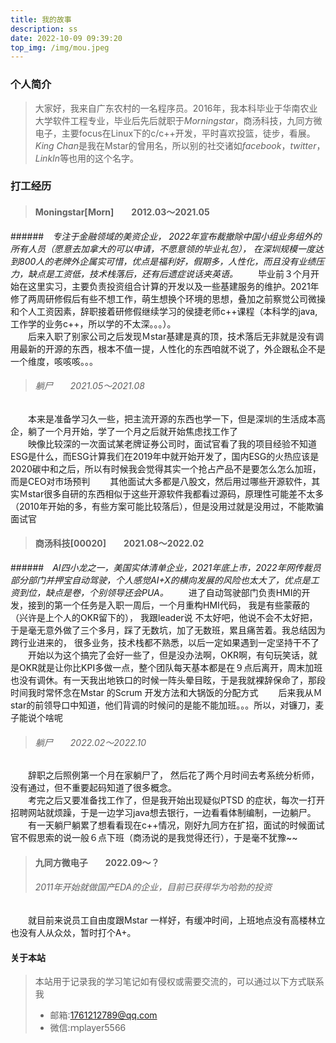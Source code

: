 ```yaml
---
title: 我的故事
description: ss
date: 2022-10-09 09:39:20
top_img: /img/mou.jpeg
---
```

### 个人简介
>大家好，我来自广东农村的一名程序员。2016年，我本科毕业于华南农业大学软件工程专业，毕业后先后就职于*Morningstar*，商汤科技，九同方微电子，主要focus在Linux下的c/c++开发，平时喜欢投篮，徒步，看展。*King Chan*是我在Mstar的曾用名，所以别的社交诸如*facebook*，*twitter*，*LinkIn*等也用的这个名字。
### 打工经历
>#### Moningstar[Morn]　　2012.03～2021.05
######　*专注于金融领域的美资企业， 2022年宣布裁撤除中国小组业务组外的所有人员（愿意去加拿大的可以申请，不愿意领的毕业礼包）， 在深圳规模一度达到800人的老牌外企属实可惜，优点是福利好，假期多，人性化，而且没有业绩压力，缺点是工资低，技术栈落后，还有后遗症说话夹英语。*
　　毕业前３个月开始在这里实习，主要负责投资组合计算的开发以及一些基建服务的维护。2021年修了两周研修假后有些不想工作，萌生想换个环境的思想，叠加之前察觉公司微操和个人工资因素，辞职接着研修假继续学习的侯捷老师c++课程（本科学的java, 工作学的业务c++，所以学的不太深。。。）。  
　　后来入职了别家公司之后发现Ｍstar基建是真的顶，技术落后无非就是没有调用最新的开源的东西，根本不值一提，人性化的东西咱就不说了，外企跟私企不是一个维度，咳咳咳。。。
>###### 躺尸　　2021.05～2021.08
　　本来是准备学习久一些，把主流开源的东西也学一下，但是深圳的生活成本高企，躺了一个月开始，学了一个月之后就开始焦虑找工作了  
　　映像比较深的一次面试某老牌证券公司时，面试官看了我的项目经验不知道ESG是什么，而ESG计算我们在2019年中就开始开发了，国内ESG的火热应该是2020碳中和之后，所以有时候我会觉得其实一个抢占产品不是要怎么怎么加班，而是CEO对市场预判
　　其他面试大多都是八股文，然后用过哪些开源软件，其实Ｍstar很多自研的东西相似于这些开源软件我都看过源码，原理性可能差不太多（2010年开始的多，有些方案可能比较落后），但是没用过就是没用过，不能欺骗面试官
>#### 商汤科技[00020]　　2021.08～2022.02　　
######　*AI四小龙之一，美国实体清单企业，2021年底上市，2022年网传裁员部分部门并押宝自动驾驶，个人感觉AI+X的横向发展的风险也太大了，优点是工资到位，缺点是卷，个别领导还会PUA。*
　　进了自动驾驶部门负责HMI的开发，接到的第一个任务是入职一周后，一个月重构HMI代码， 我是有些蒙蔽的（兴许是上个人的OKR留下的）， 我跟leader说
不太好吧，他说不会不太好把，于是毫无意外做了三个多月，踩了无数坑，加了无数班，累且痛苦着。我总结因为跨行业进来的， 很多业务，技术栈都不熟悉，以后一定如果遇到一定坚持干不了  
　　开始以为这个搞完了会好一些了，但是没办法啊，OKR啊，有句玩笑话，就是OKR就是让你比KPI多做一点，整个团队每天基本都是在９点后离开，周末加班也没有调休。有一天我出地铁口的时候一阵头晕目眩，于是我就裸辞保命了，那段时间我时常怀念在Mstar 的Scrum 开发方法和大锅饭的分配方式
　　后来我从Ｍstar的前领导口中知道，他们背调的时候问的是能不能加班。。。所以，对镰刀，麦子能说个啥呢
>###### 躺尸　　2022.02～2022.10
　　辞职之后照例第一个月在家躺尸了， 然后花了两个月时间去考系统分析师，没有通过，但不重要起码知道了很多概念。  
　　考完之后又要准备找工作了，但是我开始出现疑似PTSD 的症状，每次一打开招聘网站就烦躁，于是一边学习java想去银行，一边看看体制编制，一边躺尸。  
　　有一天躺尸躺累了想看看现在c++情况，刚好九同方在扩招，面试的时候面试官不假思索的说一般６点下班（商汤说的是我觉得还行），于是毫不犹豫~~
>#### 九同方微电子　　2022.09～？　
>######  *2011年开始就做国产EDA的企业，目前已获得华为哈勃的投资*
　　就目前来说员工自由度跟Mstar 一样好，有缓冲时间，上班地点没有高楼林立也没有人从众𠈌，暂时打个A+。
　　

#### 关于本站
>本站用于记录我的学习笔记如有侵权或需要交流的，可以通过以下方式联系我
>* 邮箱:1761212789@qq.com
>* 微信:ｍplayer5566